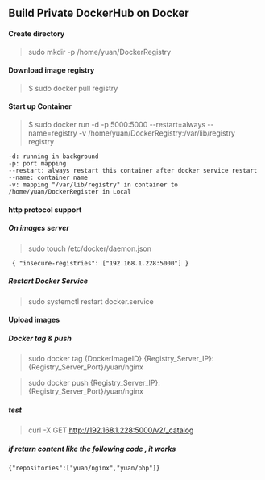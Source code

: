 ## Build Private DockerHub on Docker

#### Create directory
> sudo mkdir -p /home/yuan/DockerRegistry

#### Download image registry
> $ sudo docker pull registry

#### Start up Container
> $ sudo docker run -d -p 5000:5000 --restart=always --name=registry -v /home/yuan/DockerRegistry:/var/lib/registry registry

```
-d: running in background
-p: port mapping
--restart: always restart this container after docker service restart
--name: container name
-v: mapping "/var/lib/registry" in container to /home/yuan/DockerRegister in Local

```

#### http protocol support

##### On images server
> sudo touch /etc/docker/daemon.json

```
 { "insecure-registries": ["192.168.1.228:5000"] }
```

##### Restart Docker Service

> sudo systemctl restart docker.service

#### Upload images

##### Docker tag & push
> sudo docker tag {DockerImageID} {Registry_Server_IP}:{Registry_Server_Port}/yuan/nginx

> sudo docker push {Registry_Server_IP}:{Registry_Server_Port}/yuan/nginx

##### test
> curl -X GET http://192.168.1.228:5000/v2/_catalog

##### if return content like the following code , it works
```
{"repositories":["yuan/nginx","yuan/php"]}
```